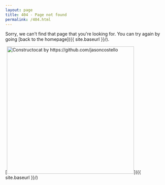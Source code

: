 ```yaml
---
layout: page
title: 404 - Page not found
permalink: /404.html
---
```


Sorry, we can't find that page that you're looking for.
You can try again by going [back to the homepage]({{ site.baseurl }}/).

[<img src="{{ site.baseurl }}/assets/404.jpg" alt="Constructocat by https://github.com/jasoncostello" style="width: 400px;"/>]({{ site.baseurl }}/)
